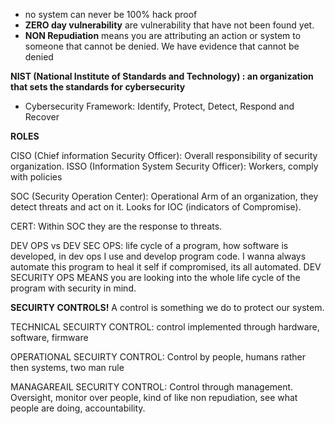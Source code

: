 
+ no system can never be 100% hack proof
+ **ZERO day vulnerability** are vulnerability that have not been found yet.   
+ **NON Repudiation** means you are attributing an action or system to someone that cannot be denied. We have evidence that cannot be denied


**NIST (National Institute of Standards and Technology) : an organization that sets the standards for cybersecurity**

+ Cybersecurity Framework: Identify, Protect, Detect, Respond and Recover

**ROLES**

CISO (Chief information Security Officer): Overall responsibility of security organization.
ISSO (Information System Security Officer): Workers, comply with policies

SOC (Security Operation Center): Operational Arm of an organization, they detect threats and act on it. Looks for IOC (indicators of  Compromise).

CERT: Within SOC they are the response to threats. 

DEV OPS vs DEV SEC OPS:  life cycle of a program, how software is developed, in dev ops I use and develop program code. I wanna always automate this program to heal it self if compromised, its all automated. DEV SECURITY OPS MEANS you are looking into the whole life cycle of the program with security in mind. 

**SECUIRTY CONTROLS!**
A control is something we do to protect our system.


TECHNICAL SECUIRTY CONTROL: control implemented through hardware, software, firmware

OPERATIONAL SECUIRTY CONTROL: Control by people, humans rather then systems, two man rule

MANAGAREAIL SECURITY CONTROL: Control through management. Oversight, monitor over people, kind of like non repudiation, see what people are doing, accountability. 

